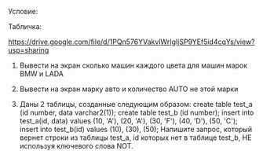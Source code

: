 Условие:

Табличка:

https://drive.google.com/file/d/1PQn576YVakvlWrIgIjSP9YEf5id4cqYs/view?usp=sharing
1. Вывести на экран сколько машин каждого цвета для машин марок BMW и LADA

2. Вывести на экран марку авто и количество AUTO не этой марки

3. Даны 2 таблицы, созданные следующим образом:
create table test_a (id number, data varchar2(1));
create table test_b (id number);
insert into test_a(id, data) values
(10, 'A'),
(20, 'A'),
(30, 'F'),
(40, 'D'),
(50, 'C');
insert into test_b(id) values
(10),
(30),
(50);
Напишите запрос, который вернет строки из таблицы test_a, id которых нет в таблице test_b, НЕ используя ключевого слова NOT.